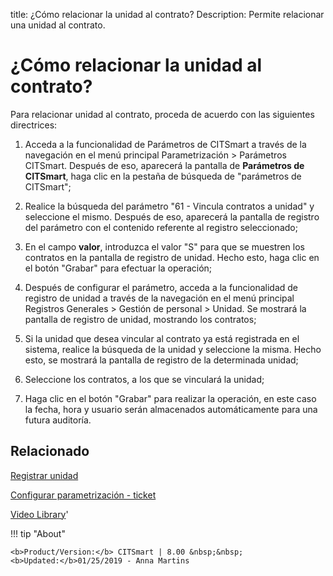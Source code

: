 title: ¿Cómo relacionar la unidad al contrato?
Description: Permite relacionar una unidad al contrato.
# ¿Cómo relacionar la unidad al contrato?


Para relacionar unidad al contrato, proceda de acuerdo con las siguientes
directrices:

1.  Acceda a la funcionalidad de Parámetros de CITSmart a través de la
    navegación en el menú principal Parametrización \> Parámetros CITSmart.
    Después de eso, aparecerá la pantalla de **Parámetros de CITSmart**, haga
    clic en la pestaña de búsqueda de "parámetros de CITSmart";

2.  Realice la búsqueda del parámetro "61 - Vincula contratos a unidad" y
    seleccione el mismo. Después de eso, aparecerá la pantalla de registro del
    parámetro con el contenido referente al registro seleccionado;

3.  En el campo **valor**, introduzca el valor "S" para que se muestren los
    contratos en la pantalla de registro de unidad. Hecho esto, haga clic en el
    botón "Grabar" para efectuar la operación;

4.  Después de configurar el parámetro, acceda a la funcionalidad de registro de
    unidad a través de la navegación en el menú principal Registros Generales
    \> Gestión de personal \> Unidad. Se mostrará la pantalla de registro de
    unidad, mostrando los contratos;

5.  Si la unidad que desea vincular al contrato ya está registrada en el
    sistema, realice la búsqueda de la unidad y seleccione la misma. Hecho esto,
    se mostrará la pantalla de registro de la determinada unidad;

6.  Seleccione los contratos, a los que se vinculará la unidad;

7.  Haga clic en el botón "Grabar" para realizar la operación, en este caso la
    fecha, hora y usuario serán almacenados automáticamente para una futura
    auditoría.



Relacionado
-------

[Registrar unidad](/es-es/citsmart-platform-9/platform-administration/region-and-language/register-unit.html)

[Configurar parametrización - ticket](/es-es/citsmart-platform-9/platform-administration/parameters-list/configure-parametrization-ticket.html)


<i class='fa fa-youtube-play  fa-2x' style='color:#97ce17;vertical-align: middle;'> </i> [Video Library](https://www.youtube.com/playlist?list=PLB5qK2uzf2ROl8PJLi-kszYhGzr17uvz-)'

!!! tip "About"

    <b>Product/Version:</b> CITSmart | 8.00 &nbsp;&nbsp;
    <b>Updated:</b>01/25/2019 - Anna Martins
